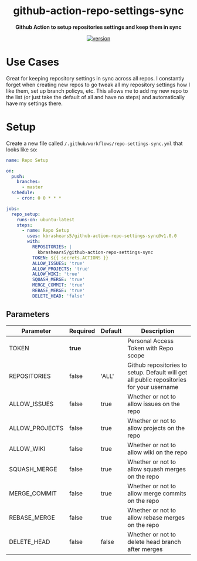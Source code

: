 <h1 align="center">github-action-repo-settings-sync</h1>


<div align="center">

<b>Github Action to setup repositories settings and keep them in sync</b>

[![version](https://img.shields.io/github/v/release/kbrashears5/github-action-repo-settings-sync)](https://img.shields.io/github/v/release/kbrashears5/github-action-repo-settings-sync)

</div>


# Use Cases
Great for keeping repository settings in sync across all repos. I constantly forget when creating new repos to go tweak all my repository settings how I like them, set up branch policys, etc. This allows me to add my new repo to the list (or just take the default of all and have no steps) and automatically have my settings there.

# Setup
Create a new file called `/.github/workflows/repo-settings-sync.yml` that looks like so:
```yaml
name: Repo Setup

on:
  push:
    branches:
      - master
  schedule:
    - cron: 0 0 * * *

jobs:
  repo_setup:
    runs-on: ubuntu-latest
    steps:
      - name: Repo Setup
        uses: kbrashears5/github-action-repo-settings-sync@v1.0.0
        with:
          REPOSITORIES: |
            kbrashears5/github-action-repo-settings-sync
          TOKEN: ${{ secrets.ACTIONS }}
          ALLOW_ISSUES: 'true'
          ALLOW_PROJECTS: 'true'
          ALLOW_WIKI: 'true'
          SQUASH_MERGE: 'true'
          MERGE_COMMIT: 'true'
          REBASE_MERGE: 'true'
          DELETE_HEAD: 'false'
```
## Parameters
| Parameter | Required | Default | Description |
| --- | --- | --- | --- |
| TOKEN | __true__ |  |Personal Access Token with Repo scope |
| REPOSITORIES | false | 'ALL' | Github repositories to setup. Default will get all public repositories for your username |
| ALLOW_ISSUES | false | true | Whether or not to allow issues on the repo |
| ALLOW_PROJECTS | false | true | Whether or not to allow projects on the repo |
| ALLOW_WIKI | false | true | Whether or not to allow wiki on the repo |
| SQUASH_MERGE | false | true | Whether or not to allow squash merges on the repo |
| MERGE_COMMIT | false | true | Whether or not to allow merge commits on the repo |
| REBASE_MERGE | false | true | Whether or not to allow rebase merges on the repo |
| DELETE_HEAD | false | false | Whether or not to delete head branch after merges |